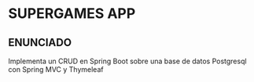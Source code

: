 # SUPERGAMES APP 

## ENUNCIADO

Implementa un CRUD en Spring Boot sobre una base de datos Postgresql con Spring MVC y Thymeleaf

